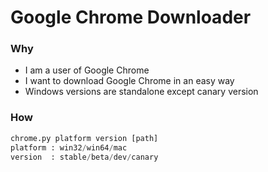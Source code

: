 Google Chrome Downloader
========================
### Why

* I am a user of Google Chrome
* I want to download Google Chrome in an easy way
* Windows versions are standalone except canary version

### How

```python
chrome.py platform version [path]
platform : win32/win64/mac
version  : stable/beta/dev/canary
```
